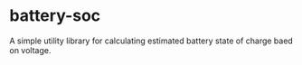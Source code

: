 # battery-soc
A simple utility library for calculating estimated battery state of charge baed on voltage.
